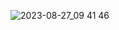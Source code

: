 ![2023-08-27_09 41 46](https://github.com/imvickykumar999/TLauncher-Minecraft/assets/50515418/0cc7aa1c-424a-4cb7-b0ef-a84e34bb457f)
